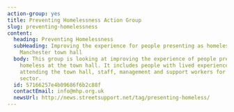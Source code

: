 ```yaml
---
action-group: yes
title: Preventing Homelessness Action Group
slug: preventing-homelessness
content:
  heading: Preventing Homelessness
  subHeading: Improving the experience for people presenting as homeless at
    Manchester town hall
  body: This group is looking at improving the experience of people presenting as
    homeless at the town hall. It includes people with lived experience of
    attending the town hall, staff, management and support workers for the
    sector.
  id: 57166257e4b09686f6b2c88f
  contactEmail: info@mhp.org.uk
  newsUrl: http://news.streetsupport.net/tag/presenting-homeless/
---
```

